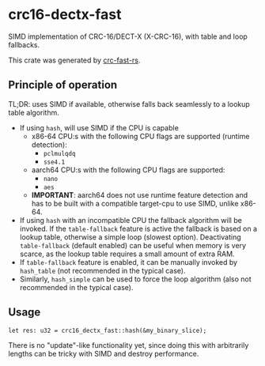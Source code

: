 # crc16-dectx-fast

SIMD implementation of CRC-16/DECT-X (X-CRC-16), with table and loop fallbacks.

This crate was generated by
[crc-fast-rs](https://github.com/TobiasBengtsson/crc-fast-rs).

## Principle of operation

TL;DR: uses SIMD if available, otherwise falls back seamlessly to a lookup table
algorithm.

- If using `hash`, will use SIMD if the CPU is capable
  - x86-64 CPU:s with the following CPU flags are supported (runtime detection):
    - `pclmulqdq`
    - `sse4.1`
  - aarch64 CPU:s with the following CPU flags are supported:
    - `nano`
    - `aes`
  - **IMPORTANT**: aarch64 does not use runtime feature detection and has to be
    built with a compatible target-cpu to use SIMD, unlike x86-64.
- If using `hash` with an incompatible CPU the fallback algorithm will be
  invoked. If the `table-fallback` feature is active the fallback is based on
  a lookup table, otherwise a simple loop (slowest option). Deactivating
  `table-fallback` (default enabled) can be useful when memory is very scarce,
  as the lookup table requires a small amount of extra RAM.
- If `table-fallback` feature is enabled, it can be manually invoked by
  `hash_table` (not recommended in the typical case).
- Similarly, `hash_simple` can be used to force the loop algorithm (also not
  recommended in the typical case).

## Usage

```
let res: u32 = crc16_dectx_fast::hash(&my_binary_slice);
```

There is no "update"-like functionality yet, since doing this with arbitrarily
lengths can be tricky with SIMD and destroy performance.
